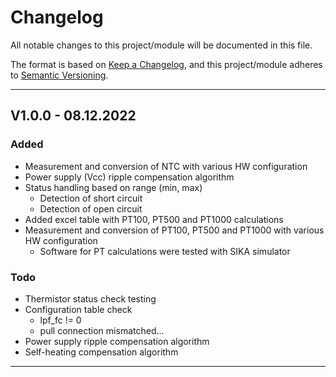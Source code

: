 # Changelog
All notable changes to this project/module will be documented in this file.

The format is based on [Keep a Changelog](https://keepachangelog.com/en/1.0.0/),
and this project/module adheres to [Semantic Versioning](https://semver.org/spec/v2.0.0.html).

---
## V1.0.0 - 08.12.2022

### Added
- Measurement and conversion of NTC with various HW configuration
- Power supply (Vcc) ripple compensation algorithm
- Status handling based on range (min, max)
    - Detection of short circuit
    - Detection of open circuit
- Added excel table with PT100, PT500 and PT1000 calculations
- Measurement and conversion of PT100, PT500 and PT1000 with various HW configuration
   - Software for PT calculations were tested with SIKA simulator

### Todo
 - Thermistor status check testing
 - Configuration table check
    - lpf_fc != 0
    - pull connection mismatched...
 - Power supply ripple compensation algorithm
 - Self-heating compensation algorithm

---